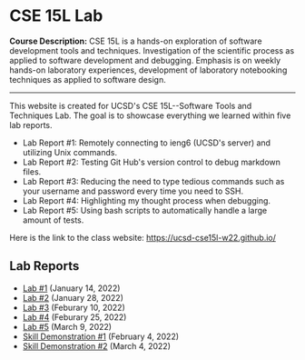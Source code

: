 # CSE 15L Lab
**Course Description:** CSE 15L is a hands-on exploration of software development tools and techniques. Investigation of the scientific process as applied to software development and debugging. Emphasis is on weekly hands-on laboratory experiences, development of laboratory notebooking techniques as applied to software design.

***
This website is created for UCSD's CSE 15L--Software Tools and Techniques Lab. The goal is to showcase everything we learned within five lab reports. 
* Lab Report #1: Remotely connecting to ieng6 (UCSD's server) and utilizing Unix commands.
* Lab Report #2: Testing Git Hub's version control to debug markdown files.
* Lab Report #3: Reducing the need to type tedious commands such as your username and password every time you need to SSH. 
* Lab Report #4: Highlighting my thought process when debugging.
* Lab Report #5: Using bash scripts to automatically handle a large amount of tests. 


Here is the link to the class website: https://ucsd-cse15l-w22.github.io/

## Lab Reports
* [Lab #1](./lab-report-1-week-2.html) (January 14, 2022)
* [Lab #2](./lab-report-2-week-4.html) (January 28, 2022)
* [Lab #3](./lab-report-5-week-6.html) (Feburary 10, 2022)
* [Lab #4](./lab-report-7-week-8.html) (Feburary 25, 2022)
* [Lab #5](./lab-report-9-week-10.html) (March 9, 2022)
* [Skill Demonstration #1](./SkillDemonstration#1.html) (February 4, 2022)
* [Skill Demonstration #2](./SkillDemonstration#2.html) (March 4, 2022)
